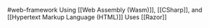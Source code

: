 #web-framework 
Using [[Web Assembly (Wasm)]],  [[CSharp]], and [[Hypertext Markup Language (HTML)]]
Uses [[Razor]]